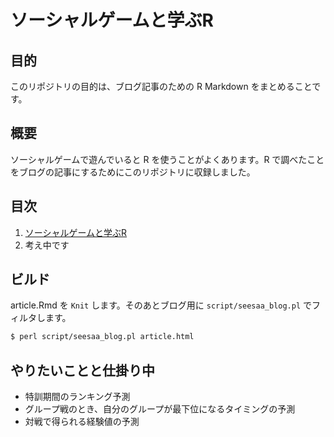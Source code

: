 ソーシャルゲームと学ぶR
=======================

目的
----

このリポジトリの目的は、ブログ記事のための R Markdown をまとめることです。

概要
----

ソーシャルゲームで遊んでいると R を使うことがよくあります。R で調べたことをブログの記事にするためにこのリポジトリに収録しました。

目次
----

1. [ソーシャルゲームと学ぶR](http://techdev.seesaa.net/article/427137897.html)
1. 考え中です

ビルド
------

article.Rmd を `Knit` します。そのあとブログ用に `script/seesaa_blog.pl` でフィルタします。

``` bash
$ perl script/seesaa_blog.pl article.html
```

やりたいことと仕掛り中
----------------------

- 特訓期間のランキング予測
- グループ戦のとき、自分のグループが最下位になるタイミングの予測
- 対戦で得られる経験値の予測
